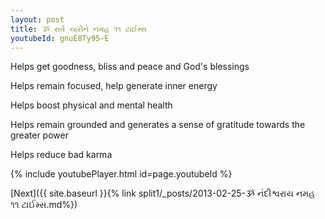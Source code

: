 ```yaml
---
layout: post
title: ૐ સર્વ ચારીને નમહ ૧૧ ટાઈમ્સ
youtubeId: gnuE8Ty95-E
---
```

 
 
Helps get goodness, bliss and peace and God's blessings
 
Helps remain focused, help generate inner energy 
 
Helps boost physical and mental health 
 
Helps remain grounded and generates a sense of gratitude towards the greater power 
 
Helps reduce bad karma
 
 
 
 


{% include youtubePlayer.html id=page.youtubeId %}
 
[Next]({{ site.baseurl }}{% link  split1/_posts/2013-02-25-ૐ નંદીશ્વરાય નમહ ૧૧ ટાઈમ્સ.md%})
 
